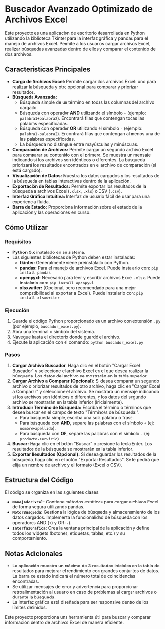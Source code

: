 # Buscador Avanzado Optimizado de Archivos Excel

Este proyecto es una aplicación de escritorio desarrollada en Python utilizando la biblioteca Tkinter para la interfaz gráfica y pandas para el manejo de archivos Excel. Permite a los usuarios cargar archivos Excel, realizar búsquedas avanzadas dentro de ellos y comparar el contenido de dos archivos.

## Características Principales

* **Carga de Archivos Excel:** Permite cargar dos archivos Excel: uno para realizar la búsqueda y otro opcional para comparar y priorizar resultados.
* **Búsqueda Avanzada:**
    * Búsqueda simple de un término en todas las columnas del archivo cargado.
    * Búsqueda con operador **AND** utilizando el símbolo `+` (ejemplo: `palabra1+palabra2`). Encontrará filas que contengan todas las palabras especificadas.
    * Búsqueda con operador **OR** utilizando el símbolo `-` (ejemplo: `palabra1-palabra2`). Encontrará filas que contengan al menos una de las palabras especificadas.
    * La búsqueda no distingue entre mayúsculas y minúsculas.
* **Comparación de Archivos:** Permite cargar un segundo archivo Excel para comparar su contenido con el primero. Se muestra un mensaje indicando si los archivos son idénticos o diferentes. La búsqueda priorizará los resultados encontrados en el archivo de comparación (si está cargado).
* **Visualización de Datos:** Muestra los datos cargados y los resultados de la búsqueda en tablas interactivas dentro de la aplicación.
* **Exportación de Resultados:** Permite exportar los resultados de la búsqueda a archivos Excel (`.xlsx`, `.xls`) o CSV (`.csv`).
* **Interfaz Gráfica Intuitiva:** Interfaz de usuario fácil de usar para una experiencia fluida.
* **Barra de Estado:** Proporciona información sobre el estado de la aplicación y las operaciones en curso.

## Cómo Utilizar

### Requisitos

* **Python 3.x** instalado en su sistema.
* Las siguientes bibliotecas de Python deben estar instaladas:
    * **tkinter:** Generalmente viene preinstalado con Python.
    * **pandas:** Para el manejo de archivos Excel. Puede instalarlo con: `pip install pandas`
    * **openpyxl:** Necesario para leer y escribir archivos Excel `.xlsx`. Puede instalarlo con: `pip install openpyxl`
    * **xlsxwriter:** (Opcional, pero recomendado para una mejor compatibilidad al exportar a Excel). Puede instalarlo con: `pip install xlsxwriter`

### Ejecución

1.  Guarde el código Python proporcionado en un archivo con extensión `.py` (por ejemplo, `buscador_excel.py`).
2.  Abra una terminal o símbolo del sistema.
3.  Navegue hasta el directorio donde guardó el archivo.
4.  Ejecute la aplicación con el comando: `python buscador_excel.py`

### Pasos

1.  **Cargar Archivo Buscador:** Haga clic en el botón "Cargar Excel Buscador" y seleccione el archivo Excel en el que desea realizar la búsqueda. Los datos del archivo se mostrarán en la tabla superior.
2.  **Cargar Archivo a Comparar (Opcional):** Si desea comparar un segundo archivo o priorizar resultados de otro archivo, haga clic en "Cargar Excel a Comparar" y seleccione el archivo. Se mostrará un mensaje indicando si los archivos son idénticos o diferentes, y los datos del segundo archivo se mostrarán en la tabla inferior (inicialmente).
3.  **Introducir Término de Búsqueda:** Escriba el término o términos que desea buscar en el campo de texto "Término/s de búsqueda:".
    * Para búsqueda simple, escriba una sola palabra o frase.
    * Para búsqueda con **AND**, separe las palabras con el símbolo `+` (ej: `nombre+apellido`).
    * Para búsqueda con **OR**, separe las palabras con el símbolo `-` (ej: `producto-servicio`).
4.  **Buscar:** Haga clic en el botón "Buscar" o presione la tecla Enter. Los resultados de la búsqueda se mostrarán en la tabla inferior.
5.  **Exportar Resultados (Opcional):** Si desea guardar los resultados de la búsqueda, haga clic en el botón "Exportar Resultados". Se le pedirá que elija un nombre de archivo y el formato (Excel o CSV).

## Estructura del Código

El código se organiza en las siguientes clases:

* **`ManejadorExcel`:** Contiene métodos estáticos para cargar archivos Excel de forma segura utilizando pandas.
* **`MotorBusqueda`:** Gestiona la lógica de búsqueda y almacenamiento de los datos cargados. Implementa la funcionalidad de búsqueda con los operadores AND (`+`) y OR (`-`).
* **`InterfazGrafica`:** Crea la ventana principal de la aplicación y define todos los widgets (botones, etiquetas, tablas, etc.) y su comportamiento.

## Notas Adicionales

* La aplicación muestra un máximo de 3 resultados iniciales en la tabla de resultados para mejorar el rendimiento con grandes conjuntos de datos. La barra de estado indicará el número total de coincidencias encontradas.
* Se utilizan mensajes de error y advertencia para proporcionar retroalimentación al usuario en caso de problemas al cargar archivos o durante la búsqueda.
* La interfaz gráfica está diseñada para ser responsive dentro de los límites definidos.

Este proyecto proporciona una herramienta útil para buscar y comparar información dentro de archivos Excel de manera eficiente.
